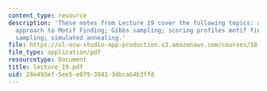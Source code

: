 ```yaml
---
content_type: resource
description: 'These notes from Lecture 19 cover the following topics: a probabilistic
  approach to Motif Finding; Gibbs sampling; scoring profiles motif finding via Gibbs
  sampling; simulated annealing.'
file: https://ol-ocw-studio-app-production.s3.amazonaws.com/courses/18-417-introduction-to-computational-molecular-biology-fall-2004/28e493ef5ee5e07930413dbca64b3ffd_lecture_19.pdf
file_type: application/pdf
resourcetype: Document
title: lecture_19.pdf
uid: 28e493ef-5ee5-e079-3041-3dbca64b3ffd
---
```

